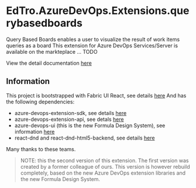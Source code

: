 # EdTro.AzureDevOps.Extensions.querybasedboards
Query Based Boards enables a user to visualize the result of work items queries as a board
This extension for Azure DevOps Services/Server is available on the markteplace ... TODO

View the detail documentation [here](public/details.md)

## Information
This project is bootstrapped with Fabric UI React, see details [here](https://github.com/OfficeDev/office-ui-fabric-react/blob/master/apps/fabric-website/src/pages/Overviews/GetStartedPage/docs/web/GetStartedDevelopSimple.md)
And has the following dependencies:
* azure-devops-extension-sdk, see details [here](https://github.com/Microsoft/azure-devops-extension-sdk)
* azure-devops-extension-api, see detals [here](https://github.com/Microsoft/azure-devops-extension-api)
* azure-devops-ui (this is the new Formula Design System), see information [here](https://developer.microsoft.com/en-us/azure-devops/)
* react-dnd and react-dnd-html5-backend, see details [here](github.com/react-dnd/react-dnd/)

Many thanks to these teams.

> NOTE: this the second version of this extension. The first version was created by a former colleague of ours. This version is however rebuild completely, based on the new Azure DevOps extension libraries and the new Formula Design System.